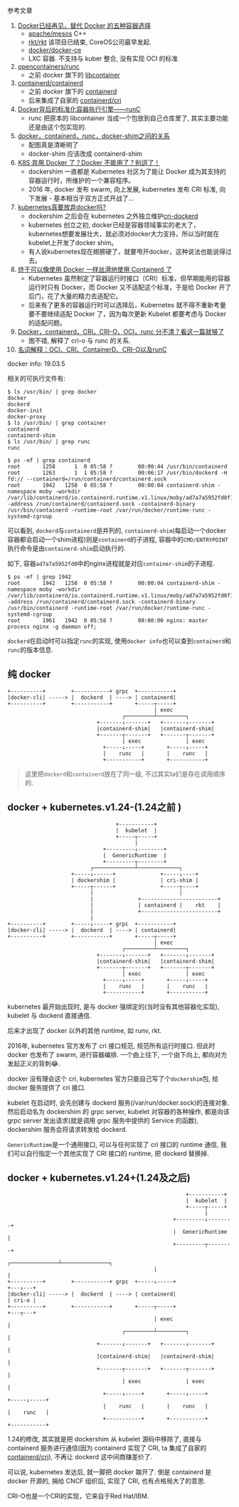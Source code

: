 参考文章

1. [Docker已经再见，替代 Docker 的五种容器选择](https://cloud.tencent.com/developer/article/1422822)
    - [apache/mesos](https://github.com/apache/mesos) C++
    - [rkt/rkt](https://github.com/rkt/rkt) 该项目已结束, CoreOS公司最早发起.
    - [docker/docker-ce](https://github.com/docker/docker-ce)
    - LXC 容器. 不支持与 kuber 整合, 没有实现 OCI 的标准
2. [opencontainers/runc](https://github.com/opencontainers/runc)
    - 之前 docker 旗下的 [libcontainer](https://github.com/docker-archive/libcontainer)
3. [containerd/containerd](https://github.com/containerd/containerd)
    - 之前 docker 旗下的 [containerd](https://github.com/docker-archive/containerd)
    - 后来集成了自家的 [containerd/cri](https://github.com/containerd/cri)
4. [Docker背后的标准化容器执行引擎——runC](https://blog.csdn.net/HarmonyCloud_/article/details/125999479)
    - runc 把原本的 libcontainer 当成一个包放到自己仓库里了, 其实主要功能还是由这个包实现的.
5. [docker，containerd，runc，docker-shim之间的关系](https://blog.51cto.com/zhangxueliang/4945674)
    - 配图真是清晰明了
    - docker-shim 应该改成 containerd-shim
6. [K8S 弃用 Docker 了？Docker 不能用了？别逗了！](https://moelove.info/2020/12/03/K8S-%E5%BC%83%E7%94%A8-Docker-%E4%BA%86Docker-%E4%B8%8D%E8%83%BD%E7%94%A8%E4%BA%86%E5%88%AB%E9%80%97%E4%BA%86/)
    - dockershim 一直都是 Kubernetes 社区为了能让 Docker 成为其支持的容器运行时，所维护的一个兼容程序。 
    - 2016 年, docker 发布 swarm, 向上发展, kubernetes 发布 CRI 标准, 向下发展 - 基本相当于双方正式开战了...
7. [kubernetes真要放弃docker吗?](https://zhuanlan.zhihu.com/p/333367514)
    - dockershim 之后会在 kubernetes 之外独立维护[cri-dockerd](https://github.com/Mirantis/cri-dockerd)
    - kubernetes 创立之初, docker已经是容器领域事实的老大了，kubernetes想要发展壮大，就必须对docker大力支持，所以当时就在kubelet上开发了docker shim。
    - 有人说kubernetes现在翅膀硬了，就要甩开docker，这种说法也能说得过去。
8. [终于可以像使用 Docker 一样丝滑地使用 Containerd 了](https://zhuanlan.zhihu.com/p/364206329)
    - Kubernetes 虽然制定了容器运行时接口（CRI）标准，但早期能用的容器运行时只有 Docker，而 Docker 又不适配这个标准，于是给 Docker 开了后门，花了大量的精力去适配它。
    - 后来有了更多的容器运行时可以选择后，Kubernetes 就不得不重新考量要不要继续适配 Docker 了，因为每次更新 Kubelet 都要考虑与 Docker 的适配问题。
9. [Docker，containerd，CRI，CRI-O，OCI，runc 分不清？看这一篇就够了](https://zhuanlan.zhihu.com/p/490585683)
    - 图不错, 解释了 cri-o 与 runc 的关系.
10. [名词解释：OCI、CRI、ContainerD、CRI-O以及runC](https://zhuanlan.zhihu.com/p/468495520)

docker info: 19.03.5

相关的可执行文件有:

```console
$ ls /usr/bin/ | grep docker
docker
dockerd
docker-init
docker-proxy
$ ls /usr/bin/ | grep container
containerd
containerd-shim
$ ls /usr/bin/ | grep runc
runc
```

```console
$ ps -ef | grep containerd
root       1258      1  0 05:58 ?        00:00:44 /usr/bin/containerd
root       1263      1  1 05:58 ?        00:06:17 /usr/bin/dockerd -H fd:// --containerd=/run/containerd/containerd.sock
root       1942   1258  0 05:58 ?        00:00:04 containerd-shim -namespace moby -workdir /var/lib/containerd/io.containerd.runtime.v1.linux/moby/ad7a7a5952fd0f1b6637d49cdb673d73b73b65d750f21a734b133d8e07e25b98 -address /run/containerd/containerd.sock -containerd-binary /usr/bin/containerd -runtime-root /var/run/docker/runtime-runc -systemd-cgroup
```

可以看到, `dockerd`与`containerd`是并列的, `containerd-shim`(每启动一个docker容器都会启动一个shim进程)则是`containerd`的子进程, 容器中的`CMD/ENTRYPOINT`执行命令是由`containerd-shim`启动执行的. 

如下, 容器`ad7a7a5952fd0`中的nginx进程就是对应`container-shim`的子进程.

```console
$ ps -ef | grep 1942
root       1942   1258  0 05:58 ?        00:00:04 containerd-shim -namespace moby -workdir /var/lib/containerd/io.containerd.runtime.v1.linux/moby/ad7a7a5952fd0f1b6637d49cdb673d73b73b65d750f21a734b133d8e07e25b98 -address /run/containerd/containerd.sock -containerd-binary /usr/bin/containerd -runtime-root /var/run/docker/runtime-runc -systemd-cgroup
root       1961   1942  0 05:58 ?        00:00:00 nginx: master process nginx -g daemon off;
```

`dockerd`在启动时可以指定`runc`的实现, 使用`docker info`也可以查到`containerd`和`runc`的版本信息.

## 纯 docker 

```
+----------+        +-----------+ grpc  +-----------+
|docker-cli| -----> |  dockerd  | ----> | containerd|
+----------+        +-----------+       +-----┬-----+
                                              | exec
                                    ┌─────────┴─────────┐
                            +-------↓-------+   +-------↓-------+
                            |containerd-shim|   |containerd-shim|
                            +-------┬-------+   +-------┬-------+
                                    | exec              | exec
                              +-----↓-----+       +-----↓-----+
                              |    runc   |       |    runc   |
                              +-----------+       +-----------+
```

> 这里把`dockerd`和`containerd`放在了同一级, 不过其实ta们是存在调用顺序的.

## docker + kubernetes.v1.24-(1.24之前 )

```
                                  +-----------+   
                                  |  kubelet  |   
                                  +-----┬-----+   
                                        |         
                              +---------↓--------+
                              |  GenericRuntime  |
                              +---------┬--------+
                          ┌─────────────┴─────────────┐ 
                    +-----↓------+              +-----↓----+ 
                    | dockershim |              | cri-shim | 
                    +-----┬------+              +-----┬----+ 
                          |                           |
                          |              +------------------------+
                          |              | containerd |    rkt    |
                          |              +------------------------+
                          |
+----------+        +-----↓-----+ grpc  +-----------+
|docker-cli| -----> |  dockerd  | ----> | containerd|
+----------+        +-----------+       +-----┬-----+
                                              | exec
                                    ┌─────────┴─────────┐
                            +-------↓-------+   +-------↓-------+
                            |containerd-shim|   |containerd-shim|
                            +-------┬-------+   +-------┬-------+
                                    | exec              | exec
                              +-----↓-----+       +-----↓-----+
                              |    runc   |       |    runc   |
                              +-----------+       +-----------+
```

kubernetes 最开始出现时, 是与 docker 强绑定的(当时没有其他容器化实现), kubelet 与 dockerd 直接通信.

后来才出现了 docker 以外的其他 runtime, 如 runv, rkt. 

2016年, kubernetes 官方发布了 cri 接口规范, 规范所有运行时接口. 但此时 docker 也发布了 swarm, 进行容器编排. 一个由上往下, 一个由下向上, 都向对方发起正义的背刺😂.

docker 没有理会这个 cri, kubernetes 官方只能自己写了个`dockershim`包, 给 docker 服务提供了 cri 接口. 

kubelet 在启动时, 会先创建与 dockerd 服务(/var/run/docker.sock)的连接对象. 然后启动名为 dockershim 的 grpc server, kubelet 对容器的各种操作, 都是向该 grpc server 发出请求(就是调用 grpc 服务中提供的 Service 的函数), dockershim 服务会将请求转发给 dockerd.

`GenericRuntime`是一个通用接口, 可以与任何实现了 cri 接口的 runtime 通信, 我们可以自行指定一个其他实现了 CRI 接口的 runtime, 把 dockerd 替换掉.

## docker + kubernetes.v1.24+(1.24及之后)

```
                                                        +-----------+   
                                                        |  kubelet  |   
                                                        +-----┬-----+   
                                                              |         
                                                    +---------↓--------+
                                                    |  GenericRuntime  |
                                                    +---------┬--------+
                                              ┌───────────────┴───────────────┐
                                              |                               |
+----------+        +-----------+ grpc  +-----↓-----+                     +---↓---+
|docker-cli| -----> |  dockerd  | ----> | containerd|                     | cri-o |
+----------+        +-----------+       +-----┬-----+                     +---┬---+
                                              | exec                          |
                                    ┌─────────┴─────────┐                     |
                            +-------↓-------+   +-------↓-------+             |
                            |containerd-shim|   |containerd-shim|             |
                            +-------┬-------+   +-------┬-------+             |
                                    | exec              | exec                |
                              +-----↓-----+       +-----↓-----+         +-----↓-----+
                              |    runc   |       |    runc   |         |    runc   |
                              +-----------+       +-----------+         +-----------+
```

1.24的修改, 其实就是把 dockershim 从 kubelet 源码中移除了, 直接与 containerd 服务进行通信(因为 containerd 实现了 CRI, ta 集成了自家的 [containerd/cri](https://github.com/containerd/cri)), 不再让 dockerd 这中间商赚差价了.

可以说, kubernetes 发达后, 就一脚把 docker 踹开了. 倒是 containerd 是 docker 开源的, 捐给 CNCF 组织后, 实现了 CRI, 也有点格局大了的意思.

CRI-O也是一个CRI的实现，它来自于Red Hat/IBM.
